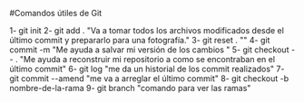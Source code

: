 #Comandos útiles de Git

1- git init
2- git add .  "Va a tomar todos los archivos modificados desde el último commit y prepararlo para una fotografía."
3- git reset . ""
4- git commit -m "Me ayuda a salvar mi versión de los cambios "
5- git checkout -- . "Me ayuda a reconstruir mi repositorio a como se encontraban en el último commit"
6- git log  "me da un historial de los commit realizados"
7- git commit --amend "me va a arreglar el último commit"
8- git checkout -b nombre-de-la-rama
9- git branch "comando para ver las ramas"


